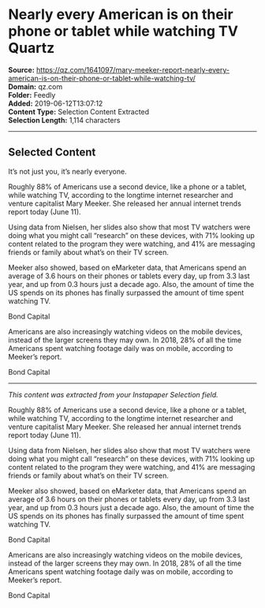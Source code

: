 # Nearly every American is on their phone or tablet while watching TV Quartz

**Source:** https://qz.com/1641097/mary-meeker-report-nearly-every-american-is-on-their-phone-or-tablet-while-watching-tv/  
**Domain:** qz.com  
**Folder:** Feedly  
**Added:** 2019-06-12T13:07:12  
**Content Type:** Selection Content Extracted  
**Selection Length:** 1,114 characters  


---

## Selected Content

It’s not just you, it’s nearly everyone.

Roughly 88% of Americans use a second device, like a phone or a tablet, while watching TV, according to the longtime internet researcher and venture capitalist Mary Meeker. She released her annual internet trends report today (June 11).

Using data from Nielsen, her slides also show that most TV watchers were doing what you might call “research” on these devices, with 71% looking up content related to the program they were watching, and 41% are messaging friends or family about what’s on their TV screen.

Meeker also showed, based on eMarketer data, that Americans spend an average of 3.6 hours on their phones or tablets every day, up from 3.3 last year, and up from 0.3 hours just a decade ago. Also, the amount of time the US spends on its phones has finally surpassed the amount of time spent watching TV.

Bond Capital

Americans are also increasingly watching videos on the mobile devices, instead of the larger screens they may own. In 2018, 28% of all the time Americans spent watching footage daily was on mobile, according to Meeker’s report.

Bond Capital

---

*This content was extracted from your Instapaper Selection field.*

Roughly 88% of Americans use a second device, like a phone or a tablet, while watching TV, according to the longtime internet researcher and venture capitalist Mary Meeker. She released her annual internet trends report today (June 11).

Using data from Nielsen, her slides also show that most TV watchers were doing what you might call “research” on these devices, with 71% looking up content related to the program they were watching, and 41% are messaging friends or family about what’s on their TV screen.

Meeker also showed, based on eMarketer data, that Americans spend an average of 3.6 hours on their phones or tablets every day, up from 3.3 last year, and up from 0.3 hours just a decade ago. Also, the amount of time the US spends on its phones has finally surpassed the amount of time spent watching TV.

Bond Capital

Americans are also increasingly watching videos on the mobile devices, instead of the larger screens they may own. In 2018, 28% of all the time Americans spent watching footage daily was on mobile, according to Meeker’s report.

Bond Capital
